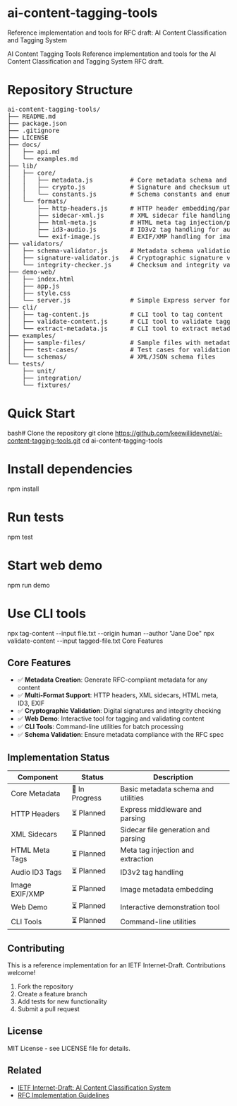 # ai-content-tagging-tools
Reference implementation and tools for RFC draft: AI Content Classification and Tagging System

AI Content Tagging Tools
Reference implementation and tools for the AI Content Classification and Tagging System RFC draft.

# Repository Structure
<pre>
ai-content-tagging-tools/
├── README.md
├── package.json
├── .gitignore
├── LICENSE
├── docs/
│   ├── api.md
│   └── examples.md
├── lib/
│   ├── core/
│   │   ├── metadata.js          # Core metadata schema and validation
│   │   ├── crypto.js            # Signature and checksum utilities
│   │   └── constants.js         # Schema constants and enums
│   └── formats/
│       ├── http-headers.js      # HTTP header embedding/parsing
│       ├── sidecar-xml.js       # XML sidecar file handling
│       ├── html-meta.js         # HTML meta tag injection/parsing
│       ├── id3-audio.js         # ID3v2 tag handling for audio
│       └── exif-image.js        # EXIF/XMP handling for images
├── validators/
│   ├── schema-validator.js      # Metadata schema validation
│   ├── signature-validator.js   # Cryptographic signature verification
│   └── integrity-checker.js     # Checksum and integrity validation
├── demo-web/
│   ├── index.html
│   ├── app.js
│   ├── style.css
│   └── server.js                # Simple Express server for demo
├── cli/
│   ├── tag-content.js           # CLI tool to tag content
│   ├── validate-content.js      # CLI tool to validate tagged content
│   └── extract-metadata.js      # CLI tool to extract metadata
├── examples/
│   ├── sample-files/            # Sample files with metadata
│   ├── test-cases/              # Test cases for validation
│   └── schemas/                 # XML/JSON schema files
└── tests/
    ├── unit/
    ├── integration/
    └── fixtures/
</pre>

# Quick Start
bash# Clone the repository
git clone https://github.com/keewillidevnet/ai-content-tagging-tools.git
cd ai-content-tagging-tools

# Install dependencies
npm install

# Run tests
npm test

# Start web demo
npm run demo

# Use CLI tools
npx tag-content --input file.txt --origin human --author "Jane Doe"
npx validate-content --input tagged-file.txt
Core Features


## Core Features

- ✅ **Metadata Creation**: Generate RFC-compliant metadata for any content
- ✅ **Multi-Format Support**: HTTP headers, XML sidecars, HTML meta, ID3, EXIF
- ✅ **Cryptographic Validation**: Digital signatures and integrity checking
- ✅ **Web Demo**: Interactive tool for tagging and validating content
- ✅ **CLI Tools**: Command-line utilities for batch processing
- ✅ **Schema Validation**: Ensure metadata compliance with the RFC spec


## Implementation Status

| Component | Status | Description |
| --- | --- | --- |
| Core Metadata | 🚧 In Progress | Basic metadata schema and utilities |
| HTTP Headers | ⏳ Planned | Express middleware and parsing |
| XML Sidecars | ⏳ Planned | Sidecar file generation and parsing |
| HTML Meta Tags | ⏳ Planned | Meta tag injection and extraction |
| Audio ID3 Tags | ⏳ Planned | ID3v2 tag handling |
| Image EXIF/XMP | ⏳ Planned | Image metadata embedding |
| Web Demo | ⏳ Planned | Interactive demonstration tool |
| CLI Tools | ⏳ Planned | Command-line utilities |


## Contributing

This is a reference implementation for an IETF Internet-Draft. Contributions welcome!

1. Fork the repository
2. Create a feature branch
3. Add tests for new functionality
4. Submit a pull request

## License

MIT License - see LICENSE file for details.

## Related

- [IETF Internet-Draft: AI Content Classification System](link-to-draft)
- [RFC Implementation Guidelines](docs/api.md)
